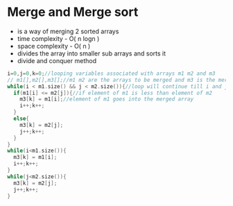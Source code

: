# Merge and Merge sort
- is a way of merging 2 sorted arrays
- time complexity - O( n logn )
- space complexity - O( n )
- divides the array into smaller sub arrays and sorts it
- divide and conquer method

``` cpp
i=0,j=0,k=0;//looping variables associated with arrays m1 m2 and m3
// m1[],m2[],m3[];//m1 m2 are the arrays to be merged and m3 is the merged array
while(i < m1.size() && j < m2.size()){//loop will continue till i and j are less than the size of the array
  if(m1[i] <= m2[j]){//if element of m1 is less than element of m2
    m3[k] = m1[i];//element of m1 goes into the merged array
    i++;k++;
  }
  else{
    m3[k] = m2[j];
    j++;k++;
  }
}
while(i<m1.size()){
  m3[k] = m1[i];
  i++;k++;
}
while(j<m2.size()){
  m3[k] = m2[j];
  j++;k++;
}